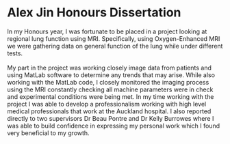 # Alex Jin Honours Dissertation

<p>
In my Honours year, I was fortunate to be placed in a project looking at regional lung function using MRI. Specifically, using Oxygen-Enhanced MRI we were gathering data on general function of the lung while under different tests. 
</br>
</br>
My part in the project was working closely image data from patients and using MatLab software to determine any trends that may arise. While also working with the MatLab code, I closely monitored the imaging process using the MRI constantly checking all machine parameters were in check and experimental conditions were being met. In my time working with the project I was able to develop a professionalism working with high level medical professionals that work at the Auckland hospital. I also reported directly to two supervisors Dr Beau Pontre and Dr Kelly Burrowes where I was able to build confidence in expressing my personal work which I found very beneficial to my growth. 
</p>
